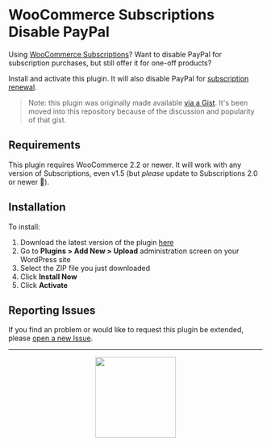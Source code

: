 # WooCommerce Subscriptions Disable PayPal

Using [WooCommerce Subscriptions](https://woocommerce.com/products/woocommerce-subscriptions/)? Want to disable PayPal for subscription purchases, but still offer it for one-off products?

Install and activate this plugin. It will also disable PayPal for [subscription renewal](https://docs.woocommerce.com/document/subscriptions/renewal-process/).

> Note: this plugin was originally made available [via a Gist](https://gist.github.com/thenbrent/6641526). It's been moved into this repository because of the discussion and popularity of that gist.

## Requirements

This plugin requires WooCommerce 2.2 or newer. It will work with any version of Subscriptions, even v1.5 (but _please_ update to Subscriptions 2.0 or newer :pray:).

## Installation

To install:

1. Download the latest version of the plugin [here](https://github.com/Prospress/woocommerce-subscriptions-disable-paypal/archive/master.zip)
1. Go to **Plugins > Add New > Upload** administration screen on your WordPress site
1. Select the ZIP file you just downloaded
1. Click **Install Now**
1. Click **Activate**

## Reporting Issues

If you find an problem or would like to request this plugin be extended, please [open a new Issue](https://github.com/Prospress/woocommerce-subscriptions-disable-paypal/issues/new).

---

<p align="center">
	<a href="https://prospress.com/">
		<img src="https://cloud.githubusercontent.com/assets/235523/11986380/bb6a0958-a983-11e5-8e9b-b9781d37c64a.png" width="160">
	</a>
</p>